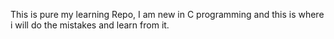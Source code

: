 This is pure my learning Repo, I am new in C programming and this is where i will do the mistakes and learn from it.
